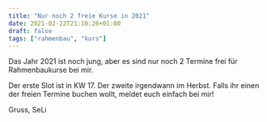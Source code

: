 ```yaml
---
title: "Nur noch 2 freie Kurse in 2021"
date: 2021-02-22T21:10:26+01:00
draft: false
tags: ["rahmenbau", "kurs"]
---
```


Das Jahr 2021 ist noch jung, aber es sind nur noch 2 Termine frei für Rahmenbaukurse bei mir.

Der erste Slot ist in KW 17. Der zweite irgendwann im Herbst. Falls ihr einen der freien Termine buchen wollt, meldet euch einfach bei mir!

Gruss,
SeLi
